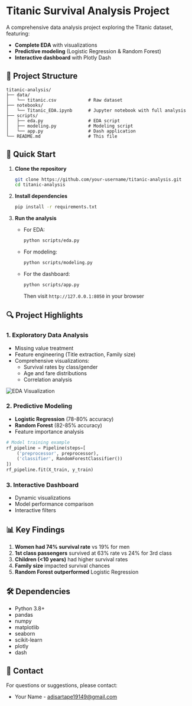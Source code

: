 # **Titanic Survival Analysis Project**
A comprehensive data analysis project exploring the Titanic dataset, featuring:
- **Complete EDA** with visualizations
- **Predictive modeling** (Logistic Regression & Random Forest)
- **Interactive dashboard** with Plotly Dash

## **📂 Project Structure**

```
titanic-analysis/
├── data/
│   └── titanic.csv            # Raw dataset
├── notebooks/
│   └── Titanic_EDA.ipynb      # Jupyter notebook with full analysis
├── scripts/
│   ├── eda.py                 # EDA script
│   ├── modeling.py            # Modeling script
│   └── app.py                 # Dash application
└── README.md                  # This file
```

## **🚀 Quick Start**

1. **Clone the repository**
   ```bash
   git clone https://github.com/your-username/titanic-analysis.git
   cd titanic-analysis
   ```

2. **Install dependencies**
   ```bash
   pip install -r requirements.txt
   ```

3. **Run the analysis**
   - For EDA:
     ```bash
     python scripts/eda.py
     ```
   - For modeling:
     ```bash
     python scripts/modeling.py
     ```
   - For the dashboard:
     ```bash
     python scripts/app.py
     ```
     Then visit `http://127.0.0.1:8050` in your browser

## **🔍 Project Highlights**

### **1. Exploratory Data Analysis**
- Missing value treatment
- Feature engineering (Title extraction, Family size)
- Comprehensive visualizations:
  - Survival rates by class/gender
  - Age and fare distributions
  - Correlation analysis

![EDA Visualization](images/survival_by_class.png)

### **2. Predictive Modeling**
- **Logistic Regression** (78-80% accuracy)
- **Random Forest** (82-85% accuracy)
- Feature importance analysis

```python
# Model training example
rf_pipeline = Pipeline(steps=[
    ('preprocessor', preprocessor),
    ('classifier', RandomForestClassifier())
])
rf_pipeline.fit(X_train, y_train)
```

### **3. Interactive Dashboard**
- Dynamic visualizations
- Model performance comparison
- Interactive filters

## **📊 Key Findings**
1. **Women had 74% survival rate** vs 19% for men
2. **1st class passengers** survived at 63% rate vs 24% for 3rd class
3. **Children (<10 years)** had higher survival rates
4. **Family size** impacted survival chances
5. **Random Forest outperformed** Logistic Regression

## **🛠️ Dependencies**
- Python 3.8+
- pandas
- numpy
- matplotlib
- seaborn
- scikit-learn
- plotly
- dash

## **📧 Contact**
For questions or suggestions, please contact:
- Your Name - adisartape19149@gmail.com
